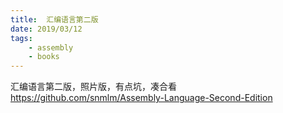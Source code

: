 ```yaml
---
title:  汇编语言第二版
date: 2019/03/12
tags: 
    - assembly
    - books
---
```


汇编语言第二版，照片版，有点坑，凑合看
https://github.com/snmlm/Assembly-Language-Second-Edition
<!-- more -->